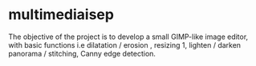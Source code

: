 # multimediaisep
The objective of the project is to develop a small GIMP-like image editor, with basic functions i.e  dilatation / erosion , resizing 1, lighten / darken  panorama / stitching,  Canny edge detection.

